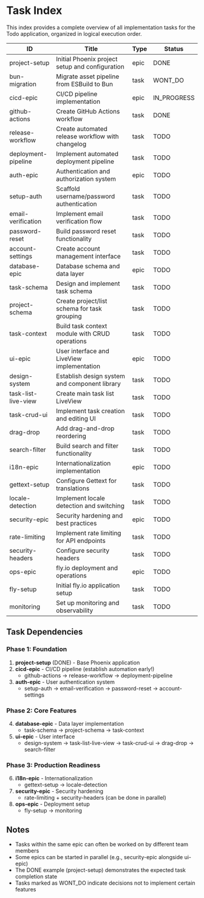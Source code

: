 # Task Index

This index provides a complete overview of all implementation tasks for the Todo application, organized in logical execution order.

| ID | Title | Type | Status |
|---|---|---|---|
| project-setup | Initial Phoenix project setup and configuration | epic | DONE |
| bun-migration | Migrate asset pipeline from ESBuild to Bun | task | WONT_DO |
| cicd-epic | CI/CD pipeline implementation | epic | IN_PROGRESS |
| github-actions | Create GitHub Actions workflow | task | DONE |
| release-workflow | Create automated release workflow with changelog | task | TODO |
| deployment-pipeline | Implement automated deployment pipeline | task | TODO |
| auth-epic | Authentication and authorization system | epic | TODO |
| setup-auth | Scaffold username/password authentication | task | TODO |
| email-verification | Implement email verification flow | task | TODO |
| password-reset | Build password reset functionality | task | TODO |
| account-settings | Create account management interface | task | TODO |
| database-epic | Database schema and data layer | epic | TODO |
| task-schema | Design and implement task schema | task | TODO |
| project-schema | Create project/list schema for task grouping | task | TODO |
| task-context | Build task context module with CRUD operations | task | TODO |
| ui-epic | User interface and LiveView implementation | epic | TODO |
| design-system | Establish design system and component library | task | TODO |
| task-list-live-view | Create main task list LiveView | task | TODO |
| task-crud-ui | Implement task creation and editing UI | task | TODO |
| drag-drop | Add drag-and-drop reordering | task | TODO |
| search-filter | Build search and filter functionality | task | TODO |
| i18n-epic | Internationalization implementation | epic | TODO |
| gettext-setup | Configure Gettext for translations | task | TODO |
| locale-detection | Implement locale detection and switching | task | TODO |
| security-epic | Security hardening and best practices | epic | TODO |
| rate-limiting | Implement rate limiting for API endpoints | task | TODO |
| security-headers | Configure security headers | task | TODO |
| ops-epic | fly.io deployment and operations | epic | TODO |
| fly-setup | Initial fly.io application setup | task | TODO |
| monitoring | Set up monitoring and observability | task | TODO |

## Task Dependencies

### Phase 1: Foundation
1. **project-setup** (DONE) - Base Phoenix application
2. **cicd-epic** - CI/CD pipeline (establish automation early!)
   - github-actions → release-workflow → deployment-pipeline
3. **auth-epic** - User authentication system
   - setup-auth → email-verification → password-reset → account-settings

### Phase 2: Core Features
4. **database-epic** - Data layer implementation
   - task-schema → project-schema → task-context
5. **ui-epic** - User interface
   - design-system → task-list-live-view → task-crud-ui → drag-drop → search-filter

### Phase 3: Production Readiness
6. **i18n-epic** - Internationalization
   - gettext-setup → locale-detection
7. **security-epic** - Security hardening
   - rate-limiting + security-headers (can be done in parallel)
8. **ops-epic** - Deployment setup
   - fly-setup → monitoring

## Notes
- Tasks within the same epic can often be worked on by different team members
- Some epics can be started in parallel (e.g., security-epic alongside ui-epic)
- The DONE example (project-setup) demonstrates the expected task completion state
- Tasks marked as WONT_DO indicate decisions not to implement certain features